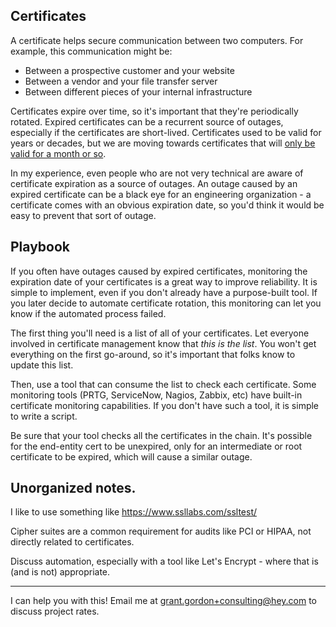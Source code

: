 ## Certificates

A certificate helps secure communication between two computers. For example, this communication might be:
 - Between a prospective customer and your website
 - Between a vendor and your file transfer server
 - Between different pieces of your internal infrastructure

Certificates expire over time, so it's important that they're periodically rotated. Expired certificates can be a recurrent source of outages, especially if the certificates are short-lived. Certificates used to be valid for years or decades, but we are moving towards certificates that will [only be valid for a month or so](https://www.digicert.com/blog/tls-certificate-lifetimes-will-officially-reduce-to-47-days). 

In my experience, even people who are not very technical are aware of certificate expiration as a source of outages. An outage caused by an expired certificate can be a black eye for an engineering organization - a certificate comes with an obvious expiration date, so you'd think it would be easy to prevent that sort of outage. 

## Playbook

If you often have outages caused by expired certificates, monitoring the expiration date of your certificates is a great way to improve reliability. It is simple to implement, even if you don't already have a purpose-built tool. If you later decide to automate certificate rotation, this monitoring can let you know if the automated process failed. 

The first thing you'll need is a list of all of your certificates. Let everyone involved in certificate management know that _this is the list_. You won't get everything on the first go-around, so it's important that folks know to update this list.

Then, use a tool that can consume the list to check each certificate. Some monitoring tools (PRTG, ServiceNow, Nagios, Zabbix, etc) have built-in certificate monitoring capabilities. If you don't have such a tool, it is simple to write a script. 

Be sure that your tool checks all the certificates in the chain. It's possible for the end-entity cert to be unexpired, only for an intermediate or root certificate to be expired, which will cause a similar outage. 

## Unorganized notes. 

I like to use something like https://www.ssllabs.com/ssltest/ 

Cipher suites are a common requirement for audits like PCI or HIPAA, not directly related to certificates. 

Discuss automation, especially with a tool like Let's Encrypt - where that is (and is not) appropriate.

---

I can help you with this! Email me at grant.gordon+consulting@hey.com to discuss project rates. 
